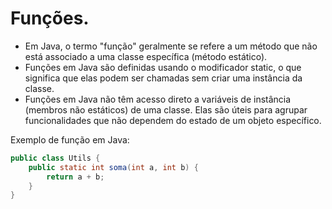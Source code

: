 # Funções.

* Em Java, o termo "função" geralmente se refere a um método que não está associado a uma classe específica (método estático).
* Funções em Java são definidas usando o modificador static, o que significa que elas podem ser chamadas sem criar uma instância da classe.
* Funções em Java não têm acesso direto a variáveis de instância (membros não estáticos) de uma classe.
Elas são úteis para agrupar funcionalidades que não dependem do estado de um objeto específico.

Exemplo de função em Java:
~~~ Java
public class Utils {
    public static int soma(int a, int b) {
        return a + b;
    }
}
~~~